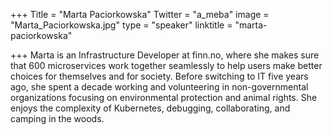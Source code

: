 +++
Title = "Marta Paciorkowska"
Twitter = "a_meba"
image = "Marta_Paciorkowska.jpg"
type = "speaker"
linktitle = "marta-paciorkowska"

+++
Marta is an Infrastructure Developer at finn.no, where she makes sure that 600 microservices work together seamlessly to help users make better choices for themselves and for society. Before switching to IT five years ago, she spent a decade working and volunteering in non-governmental organizations focusing on environmental protection and animal rights. She enjoys the complexity of Kubernetes, debugging, collaborating, and camping in the woods. 